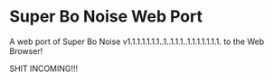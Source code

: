 # Super Bo Noise Web Port
A web port of Super Bo Noise v1.1.1.1.1.1.1..1..1.1.1..1.1.1.1.1.1.1. to the Web Browser!

SHIT INCOMING!!!
